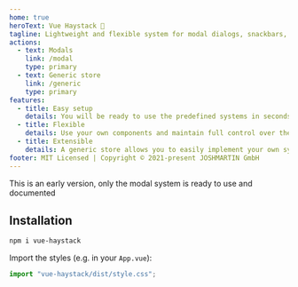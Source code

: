```yaml
---
home: true
heroText: Vue Haystack 🧱
tagline: Lightweight and flexible system for modal dialogs, snackbars, toasts, ...
actions:
  - text: Modals
    link: /modal
    type: primary
  - text: Generic store
    link: /generic
    type: primary
features:
  - title: Easy setup
    details: You will be ready to use the predefined systems in seconds.
  - title: Flexible
    details: Use your own components and maintain full control over the looks and functionality of your system.
  - title: Extensible
    details: A generic store allows you to easily implement your own systems
footer: MIT Licensed | Copyright © 2021-present JOSHMARTIN GmbH
---
```


<div class="alert">
This is an early version, only the modal system is ready to use and documented
</div>

## Installation

```sh
npm i vue-haystack
```

Import the styles (e.g. in your `App.vue`):

```ts
import "vue-haystack/dist/style.css";
```
